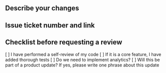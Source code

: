 ## Describe your changes

## Issue ticket number and link

## Checklist before requesting a review

 [ ] I have performed a self-review of my code 
 [ ] If it is a core feature, I have added thorough tests 
 [ ] Do we need to implement analytics? 
 [ ] Will this be part of a product update? If yes, please write one phrase about this update
